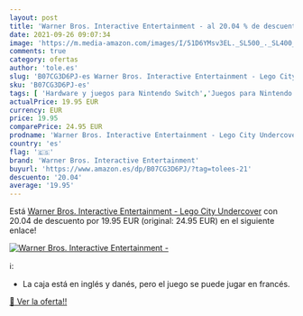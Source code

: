```yaml
---
layout: post
title: 'Warner Bros. Interactive Entertainment - al 20.04 % de descuento'
date: 2021-09-26 09:07:34
image: 'https://m.media-amazon.com/images/I/51D6YMsv3EL._SL500_._SL400_.jpg'
comments: true
category: ofertas
author: 'tole.es'
slug: 'B07CG3D6PJ-es Warner Bros. Interactive Entertainment - Lego City Undercover'
sku: 'B07CG3D6PJ-es'
tags: [ 'Hardware y juegos para Nintendo Switch','Juegos para Nintendo Switch','Videojuegos','lego','warner bros. interactive entertainment', ]
actualPrice: 19.95 EUR
currency: EUR
price: 19.95
comparePrice: 24.95 EUR
prodname: 'Warner Bros. Interactive Entertainment - Lego City Undercover'
country: 'es'
flag: '🇪🇸'
brand: 'Warner Bros. Interactive Entertainment'
buyurl: 'https://www.amazon.es/dp/B07CG3D6PJ/?tag=tolees-21'
descuento: '20.04'
average: '19.95'
---
```


Está [Warner Bros. Interactive Entertainment - Lego City Undercover](https://www.amazon.es/dp/B07CG3D6PJ/?tag=tolees-21) con 20.04 de descuento por 19.95 EUR (original: 24.95 EUR) en el siguiente enlace!

[![Warner Bros. Interactive Entertainment -](https://m.media-amazon.com/images/I/51D6YMsv3EL._SL500_._SL400_.jpg)](https://www.amazon.es/dp/B07CG3D6PJ/?tag=tolees-21)

ℹ️:

- La caja está en inglés y danés, pero el juego se puede jugar en francés.

[🛒 Ver la oferta!!](https://www.amazon.es/dp/B07CG3D6PJ/?tag=tolees-21)
